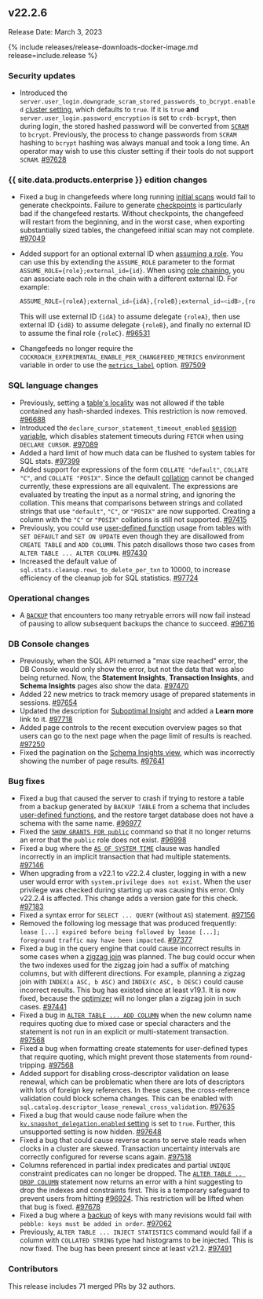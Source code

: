 ## v22.2.6

Release Date: March 3, 2023

{% include releases/release-downloads-docker-image.md release=include.release %}

<h3 id="v22-2-6-security-updates">Security updates</h3>

- Introduced the `server.user_login.downgrade_scram_stored_passwords_to_bcrypt.enabled` [cluster setting](../v22.2/cluster-settings.html), which defaults to `true`. If it is `true` **and** `server.user_login.password_encryption` is set to `crdb-bcrypt`, then during login, the stored hashed password will be converted from [`SCRAM`](../v22.2/security-reference/scram-authentication.html) to `bcrypt`. Previously, the process to change passwords from `SCRAM` hashing to `bcrypt` hashing was always manual and took a long time. An operator may wish to use this cluster setting if their tools do not support `SCRAM`. [#97628][#97628]

<h3 id="v22-2-6-{{-site.data.products.enterprise-}}-edition-changes">{{ site.data.products.enterprise }} edition changes</h3>

- Fixed a bug in changefeeds where long running [initial scans](../v22.2/create-changefeed.html#initial-scan) would fail to generate checkpoints. Failure to generate [checkpoints](../v22.2/change-data-capture-overview.html#how-does-an-enterprise-changefeed-work) is particularly bad if the changefeed restarts. Without checkpoints, the changefeed will restart from the beginning, and in the worst case, when exporting substantially sized tables, the changefeed initial scan may not complete. [#97049][#97049]
- Added support for an optional external ID when [assuming a role](../v22.2/cloud-storage-authentication.html). You can use this by extending the `ASSUME_ROLE` parameter to the format `ASSUME_ROLE={role};external_id={id}`. When using [role chaining](../v22.2/cloud-storage-authentication.html#amazon-s3-role-chaining), you can associate each role in the chain with a different external ID. For example:

    ~~~sql
    ASSUME_ROLE={roleA};external_id={idA},{roleB};external_id=<idB>,{roleC}
    ~~~

    This will use external ID `{idA}` to assume delegate `{roleA}`, then use external ID `{idB}` to assume delegate `{roleB}`, and finally no external ID to assume the final role `{roleC}`. [#96531][#96531]
- Changefeeds no longer require the `COCKROACH_EXPERIMENTAL_ENABLE_PER_CHANGEFEED_METRICS` environment variable in order to use the [`metrics_label`](../v22.2/monitor-and-debug-changefeeds.html#using-changefeed-metrics-labels) option. [#97509][#97509]

<h3 id="v22-2-6-sql-language-changes">SQL language changes</h3>

- Previously, setting a [table's locality](../v22.2/alter-table.html#set-locality) was not allowed if the table contained any hash-sharded indexes. This restriction is now removed. [#96688][#96688]
- Introduced the `declare_cursor_statement_timeout_enabled` [session variable](../v22.2/set-vars.html), which disables statement timeouts during `FETCH` when using `DECLARE CURSOR`. [#97089][#97089]
- Added a hard limit of how much data can be flushed to system tables for SQL stats. [#97399][#97399]
- Added support for expressions of the form `COLLATE "default"`, `COLLATE "C"`, and `COLLATE "POSIX"`. Since the default [collation](../v22.2/collate.html) cannot be changed currently, these expressions are all equivalent. The expressions are evaluated by treating the input as a normal string, and ignoring the collation. This means that comparisons between strings and collated strings that use `"default"`, `"C"`, or `"POSIX"` are now supported. Creating a column with the `"C"` or `"POSIX"` collations is still not supported. [#97415][#97415]
- Previously, you could use [user-defined function](../v22.2/user-defined-functions.html) usage from tables with `SET DEFAULT` and `SET ON UPDATE` even though they are disallowed from `CREATE TABLE` and `ADD COLUMN`. This patch disallows those two cases from `ALTER TABLE ... ALTER COLUMN`. [#97430][#97430]
- Increased the default value of `sql.stats.cleanup.rows_to_delete_per_txn` to 10000, to increase efficiency of the cleanup job for SQL statistics. [#97724][#97724]

<h3 id="v22-2-6-operational-changes">Operational changes</h3>

- A [`BACKUP`](../v22.2/backup.html) that encounters too many retryable errors will now fail instead of pausing to allow subsequent backups the chance to succeed. [#96716][#96716]

<h3 id="v22-2-6-db-console-changes">DB Console changes</h3>

- Previously, when the SQL API returned a "max size reached" error, the DB Console would only show the error, but not the data that was also being returned. Now, the **Statement Insights**, **Transaction Insights**, and **Schema Insights** pages also show the data. [#97470][#97470]
- Added 22 new metrics to track memory usage of prepared statements in sessions. [#97654][#97654]
- Updated the description for [Suboptimal Insight](../v22.2/ui-insights-page.html) and added a **Learn more** link to it. [#97718][#97718]
- Added page controls to the recent execution overview pages so that users can go to the next page when the page limit of results is reached. [#97250][#97250]
- Fixed the pagination on the [Schema Insights view](../v22.2/ui-insights-page.html#schema-insights-view), which was incorrectly showing the number of page results. [#97641][#97641]

<h3 id="v22-2-6-bug-fixes">Bug fixes</h3>

- Fixed a bug that caused the server to crash if trying to restore a table from a backup generated by `BACKUP TABLE` from a schema that includes [user-defined functions](../v22.2/user-defined-functions.html), and the restore target database does not have a schema with the same name. [#96977][#96977]
- Fixed the [`SHOW GRANTS FOR public`](../v22.2/show-grants.html) command so that it no longer returns an error that the `public` role does not exist. [#96998][#96998]
- Fixed a bug where the [`AS OF SYSTEM TIME`](../v22.2/as-of-system-time.html) clause was handled incorrectly in an implicit transaction that had multiple statements. [#97146][#97146]
- When upgrading from a v22.1 to v22.2.4 cluster, logging in with a new user would error with `system.privilege does not exist`. When the user privilege was checked during starting up was causing this error. Only v22.2.4 is affected. This change adds a version gate for this check. [#97183][#97183]
- Fixed a syntax error for `SELECT ... QUERY` (without `AS`) statement. [#97156][#97156]
- Removed the following log message that was produced frequently: `lease [...] expired before being followed by lease [...]; foreground traffic may have been impacted`. [#97377][#97377]
- Fixed a bug in the query engine that could cause incorrect results in some cases when a [zigzag join](../v22.2/joins.html) was planned. The bug could occur when the two indexes used for the zigzag join had a suffix of matching columns, but with different directions. For example, planning a zigzag join with `INDEX(a ASC, b ASC)` and `INDEX(c ASC, b DESC)` could cause incorrect results. This bug has existed since at least v19.1. It is now fixed, because the [optimizer](../v22.2/cost-based-optimizer.html) will no longer plan a zigzag join in such cases. [#97441][#97441]
- Fixed a bug in [`ALTER TABLE ... ADD COLUMN`](../v22.2/alter-table.html#add-column) when the new column name requires quoting due to mixed case or special characters and the statement is not run in an explicit or multi-statement transaction. [#97568][#97568]
- Fixed a bug when formatting create statements for user-defined types that require quoting, which might prevent those statements from round-tripping. [#97568][#97568]
- Added support for disabling cross-descriptor validation on lease renewal, which can be problematic when there are lots of descriptors with lots of foreign key references. In these cases, the cross-reference validation could block schema changes. This can be enabled with `sql.catalog.descriptor_lease_renewal_cross_validation`. [#97635][#97635]
- Fixed a bug that would cause node failure when the [`kv.snapshot_delegation.enabled` setting](../v22.2/cluster-settings.html) is set to `true`. Further, this unsupported setting is now hidden. [#97648][#97648]
- Fixed a bug that could cause reverse scans to serve stale reads when clocks in a cluster are skewed. Transaction uncertainty intervals are correctly configured for reverse scans again. [#97518][#97518]
- Columns referenced in partial index predicates and partial `UNIQUE` constraint predicates can no longer be dropped. The [`ALTER TABLE .. DROP COLUMN`](../v22.2/alter-table.html#drop-column) statement now returns an error with a hint suggesting to drop the indexes and constraints first. This is a temporary safeguard to prevent users from hitting [#96924](https://github.com/cockroachdb/cockroach/issues/96924). This restriction will be lifted when that bug is fixed. [#97678][#97678]
- Fixed a bug where a [backup](../v22.2/take-backups-with-revision-history-and-restore-from-a-point-in-time.html) of keys with many revisions would fail with `pebble: keys must be added in order`. [#97062][#97062]
- Previously, `ALTER TABLE ... INJECT STATISTICS` command would fail if a column with `COLLATED STRING` type had histograms to be injected. This is now fixed. The bug has been present since at least v21.2. [#97491][#97491]

<h3 id="v22-2-6-contributors">Contributors</h3>

This release includes 71 merged PRs by 32 authors.

</div>

[#96531]: https://github.com/cockroachdb/cockroach/pull/96531
[#96688]: https://github.com/cockroachdb/cockroach/pull/96688
[#96716]: https://github.com/cockroachdb/cockroach/pull/96716
[#96906]: https://github.com/cockroachdb/cockroach/pull/96906
[#96977]: https://github.com/cockroachdb/cockroach/pull/96977
[#96998]: https://github.com/cockroachdb/cockroach/pull/96998
[#97049]: https://github.com/cockroachdb/cockroach/pull/97049
[#97062]: https://github.com/cockroachdb/cockroach/pull/97062
[#97089]: https://github.com/cockroachdb/cockroach/pull/97089
[#97146]: https://github.com/cockroachdb/cockroach/pull/97146
[#97156]: https://github.com/cockroachdb/cockroach/pull/97156
[#97183]: https://github.com/cockroachdb/cockroach/pull/97183
[#97250]: https://github.com/cockroachdb/cockroach/pull/97250
[#97377]: https://github.com/cockroachdb/cockroach/pull/97377
[#97399]: https://github.com/cockroachdb/cockroach/pull/97399
[#97415]: https://github.com/cockroachdb/cockroach/pull/97415
[#97423]: https://github.com/cockroachdb/cockroach/pull/97423
[#97430]: https://github.com/cockroachdb/cockroach/pull/97430
[#97441]: https://github.com/cockroachdb/cockroach/pull/97441
[#97470]: https://github.com/cockroachdb/cockroach/pull/97470
[#97491]: https://github.com/cockroachdb/cockroach/pull/97491
[#97509]: https://github.com/cockroachdb/cockroach/pull/97509
[#97518]: https://github.com/cockroachdb/cockroach/pull/97518
[#97568]: https://github.com/cockroachdb/cockroach/pull/97568
[#97628]: https://github.com/cockroachdb/cockroach/pull/97628
[#97635]: https://github.com/cockroachdb/cockroach/pull/97635
[#97641]: https://github.com/cockroachdb/cockroach/pull/97641
[#97648]: https://github.com/cockroachdb/cockroach/pull/97648
[#97654]: https://github.com/cockroachdb/cockroach/pull/97654
[#97678]: https://github.com/cockroachdb/cockroach/pull/97678
[#97718]: https://github.com/cockroachdb/cockroach/pull/97718
[#97724]: https://github.com/cockroachdb/cockroach/pull/97724
